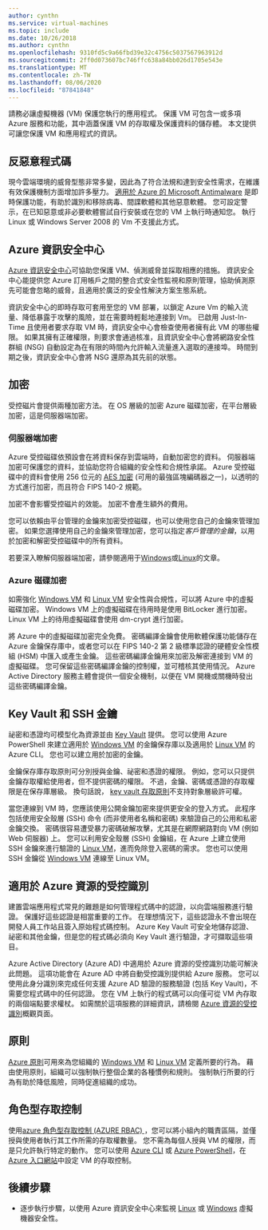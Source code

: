 ```yaml
---
author: cynthn
ms.service: virtual-machines
ms.topic: include
ms.date: 10/26/2018
ms.author: cynthn
ms.openlocfilehash: 9310fd5c9a66fbd39e32c4756c5037567963912d
ms.sourcegitcommit: 2ff0d073607bc746ffc638a84bb026d1705e543e
ms.translationtype: MT
ms.contentlocale: zh-TW
ms.lasthandoff: 08/06/2020
ms.locfileid: "87841848"
---
```

請務必讓虛擬機器 (VM) 保護您執行的應用程式。 保護 VM 可包含一或多項 Azure 服務和功能，其中涵蓋保護 VM 的存取權及保護資料的儲存體。 本文提供可讓您保護 VM 和應用程式的資訊。

## <a name="antimalware"></a>反惡意程式碼

現今雲端環境的威脅型態非常多變，因此為了符合法規和達到安全性需求，在維護有效保護機制方面增加許多壓力。 [適用於 Azure 的 Microsoft Antimalware](../articles/security/fundamentals/antimalware.md) 是即時保護功能，有助於識別和移除病毒、間諜軟體和其他惡意軟體。 您可設定警示，在已知惡意或非必要軟體嘗試自行安裝或在您的 VM 上執行時通知您。 執行 Linux 或 Windows Server 2008 的 Vm 不支援此方式。

## <a name="azure-security-center"></a>Azure 資訊安全中心

[Azure 資訊安全中心](../articles/security-center/security-center-intro.md)可協助您保護 VM、偵測威脅並採取相應的措施。 資訊安全中心能提供您 Azure 訂用帳戶之間的整合式安全性監視和原則管理，協助偵測原先可能會忽略的威脅，且適用於廣泛的安全性解決方案生態系統。

資訊安全中心的即時存取可套用至您的 VM 部署，以鎖定 Azure Vm 的輸入流量、降低暴露于攻擊的風險，並在需要時輕鬆地連接到 Vm。 已啟用 Just-In-Time 且使用者要求存取 VM 時，資訊安全中心會檢查使用者擁有此 VM 的哪些權限。 如果其擁有正確權限，則要求會通過核准，且資訊安全中心會將網路安全性群組 (NSG) 自動設定為在有限的時間內允許輸入流量進入選取的連接埠。 時間到期之後，資訊安全中心會將 NSG 還原為其先前的狀態。 

## <a name="encryption"></a>加密

受控磁片會提供兩種加密方法。 在 OS 層級的加密 Azure 磁碟加密，在平台層級加密，這是伺服器端加密。

### <a name="server-side-encryption"></a>伺服器端加密

Azure 受控磁碟依預設會在將資料保存到雲端時，自動加密您的資料。 伺服器端加密可保護您的資料，並協助您符合組織的安全性和合規性承諾。 Azure 受控磁碟中的資料會使用 256 位元的 [AES 加密](https://en.wikipedia.org/wiki/Advanced_Encryption_Standard) (可用的最強區塊編碼器之一)，以透明的方式進行加密，而且符合 FIPS 140-2 規範。

加密不會影響受控磁片的效能。 加密不會產生額外的費用。

您可以依賴由平台管理的金鑰來加密受控磁碟，也可以使用您自己的金鑰來管理加密。 如果您選擇使用自己的金鑰來管理加密，您可以指定*客戶管理的金鑰*，以用於加密和解密受控磁碟中的所有資料。 

若要深入瞭解伺服器端加密，請參閱適用于[Windows](../articles/virtual-machines/windows/disk-encryption.md)或[Linux](../articles/virtual-machines/linux/disk-encryption.md)的文章。

### <a name="azure-disk-encryption"></a>Azure 磁碟加密

如需強化 [Windows VM](../articles/virtual-machines/windows/disk-encryption-overview.md) 和 [Linux VM](../articles/virtual-machines/linux/disk-encryption-overview.md) 安全性與合規性，可以將 Azure 中的虛擬磁碟加密。 Windows VM 上的虛擬磁碟在待用時是使用 BitLocker 進行加密。 Linux VM 上的待用虛擬磁碟會使用 dm-crypt 進行加密。 

將 Azure 中的虛擬磁碟加密完全免費。 密碼編譯金鑰會使用軟體保護功能儲存在 Azure 金鑰保存庫中，或者您可以在 FIPS 140-2 第 2 級標準認證的硬體安全性模組 (HSM) 中匯入或產生金鑰。 這些密碼編譯金鑰用來加密及解密連接到 VM 的虛擬磁碟。 您可保留這些密碼編譯金鑰的控制權，並可稽核其使用情況。 Azure Active Directory 服務主體會提供一個安全機制，以便在 VM 開機或關機時發出這些密碼編譯金鑰。

## <a name="key-vault-and-ssh-keys"></a>Key Vault 和 SSH 金鑰

祕密和憑證均可模型化為資源並由 [Key Vault](../articles/key-vault/key-vault-whatis.md) 提供。 您可以使用 Azure PowerShell 來建立適用於 [Windows VM](../articles/virtual-machines/windows/key-vault-setup.md) 的金鑰保存庫以及適用於 [Linux VM](../articles/virtual-machines/linux/key-vault-setup.md) 的 Azure CLI。 您也可以建立用於加密的金鑰。

金鑰保存庫存取原則可分別授與金鑰、祕密和憑證的權限。 例如，您可以只提供金鑰存取權給使用者，但不提供密碼的權限。 不過，金鑰、密碼或憑證的存取權限是在保存庫層級。 換句話說， [key vault 存取原則](../articles/key-vault/key-vault-secure-your-key-vault.md)不支持對象層級許可權。

當您連線到 VM 時，您應該使用公開金鑰加密來提供更安全的登入方式。 此程序包括使用安全殼層 (SSH) 命令 (而非使用者名稱和密碼) 來驗證自己的公用和私密金鑰交換。 密碼很容易遭受暴力密碼破解攻擊，尤其是在網際網路對向 VM (例如 Web 伺服器) 上。 您可以利用安全殼層 (SSH) 金鑰組，在 Azure 上建立使用 SSH 金鑰來進行驗證的 [Linux VM](../articles/virtual-machines/linux/mac-create-ssh-keys.md)，進而免除登入密碼的需求。 您也可以使用 SSH 金鑰從 [Windows VM](../articles/virtual-machines/linux/ssh-from-windows.md) 連線至 Linux VM。

## <a name="managed-identities-for-azure-resources"></a>適用於 Azure 資源的受控識別

建置雲端應用程式常見的難題是如何管理程式碼中的認證，以向雲端服務進行驗證。 保護好這些認證是相當重要的工作。 在理想情況下，這些認證永不會出現在開發人員工作站且簽入原始程式碼控制。 Azure Key Vault 可安全地儲存認證、祕密和其他金鑰，但是您的程式碼必須向 Key Vault 進行驗證，才可擷取這些項目。 

Azure Active Directory (Azure AD) 中適用於 Azure 資源的受控識別功能可解決此問題。 這項功能會在 Azure AD 中將自動受控識別提供給 Azure 服務。 您可以使用此身分識別來完成任何支援 Azure AD 驗證的服務驗證 (包括 Key Vault)，不需要您程式碼中的任何認證。  您在 VM 上執行的程式碼可以向僅可從 VM 內存取的兩個端點要求權杖。 如需關於這項服務的詳細資訊，請檢閱 [Azure 資源的受控識別](../articles/active-directory/managed-identities-azure-resources/overview.md)概觀頁面。   

## <a name="policies"></a>原則

[Azure 原則](../articles/azure-policy/azure-policy-introduction.md)可用來為您組織的 [Windows VM](../articles/virtual-machines/windows/policy.md) 和 [Linux VM](../articles/virtual-machines/linux/policy.md) 定義所要的行為。 藉由使用原則，組織可以強制執行整個企業的各種慣例和規則。 強制執行所要的行為有助於降低風險，同時促進組織的成功。

## <a name="role-based-access-control"></a>角色型存取控制

使用[azure 角色型存取控制 (AZURE RBAC) ](../articles/role-based-access-control/overview.md)，您可以將小組內的職責區隔，並僅授與使用者執行其工作所需的存取權數量。 您不需為每個人授與 VM 的權限，而是只允許執行特定的動作。 您可以使用 [Azure CLI](https://docs.microsoft.com/cli/azure/role) 或 [Azure PowerShell](../articles/role-based-access-control/role-assignments-powershell.md)，在 [Azure 入口網站](../articles/role-based-access-control/role-assignments-portal.md)中設定 VM 的存取控制。


## <a name="next-steps"></a>後續步驟
- 逐步執行步驟，以使用 Azure 資訊安全中心來監視 [Linux](../articles/security/fundamentals/overview.md) 或 [Windows](../articles/virtual-machines/windows/tutorial-azure-security.md) 虛擬機器安全性。
